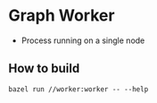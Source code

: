 # Graph Worker

* Process running on a single node

## How to build

```shell
bazel run //worker:worker -- --help
```

